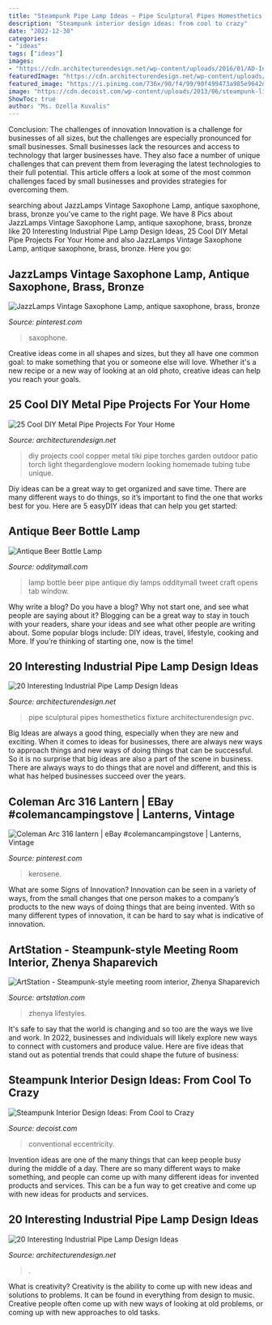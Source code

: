 ```yaml
---
title: "Steampunk Pipe Lamp Ideas ~ Pipe Sculptural Pipes Homesthetics Fixture Architecturendesign Pvc"
description: "Steampunk interior design ideas: from cool to crazy"
date: "2022-12-30"
categories:
- "ideas"
tags: ["ideas"]
images:
- "https://cdn.architecturendesign.net/wp-content/uploads/2016/01/AD-Interesting-Industrial-Pipe-Lamp-Design-Ideas-07.jpg"
featuredImage: "https://cdn.architecturendesign.net/wp-content/uploads/2016/01/AD-Interesting-Industrial-Pipe-Lamp-Design-Ideas-07.jpg"
featured_image: "https://i.pinimg.com/736x/90/f4/99/90f499473a985e9642d2f9280d6b05f9.jpg"
image: "https://cdn.decoist.com/wp-content/uploads/2013/06/steampunk-living-room.jpg"
ShowToc: true
author: "Ms. Ozella Kuvalis"
---
```



Conclusion: The challenges of innovation
Innovation is a challenge for businesses of all sizes, but the challenges are especially pronounced for small businesses. Small businesses lack the resources and access to technology that larger businesses have. They also face a number of unique challenges that can prevent them from leveraging the latest technologies to their full potential. This article offers a look at some of the most common challenges faced by small businesses and provides strategies for overcoming them.

	

		
searching about JazzLamps Vintage Saxophone Lamp, antique saxophone, brass, bronze you've came to the right page. We have 8 Pics about JazzLamps Vintage Saxophone Lamp, antique saxophone, brass, bronze like 20 Interesting Industrial Pipe Lamp Design Ideas, 25 Cool DIY Metal Pipe Projects For Your Home and also JazzLamps Vintage Saxophone Lamp, antique saxophone, brass, bronze. Here you go:
		
    
## JazzLamps Vintage Saxophone Lamp, Antique Saxophone, Brass, Bronze

<img loading=lazy src="https://i.pinimg.com/736x/b1/e5/6a/b1e56a524360d855ae3e244c4072ef16.jpg" onerror="this.onerror=null;this.src='https://tse4.mm.bing.net/th?id=OIP.6HKKSqt2nV7fhgO7behvywHaJ4&amp;pid=15.1';" alt="JazzLamps Vintage Saxophone Lamp, antique saxophone, brass, bronze">

_Source: pinterest.com_

>saxophone. 

	

Creative ideas come in all shapes and sizes, but they all have one common goal: to make something that you or someone else will love. Whether it's a new recipe or a new way of looking at an old photo, creative ideas can help you reach your goals.

    
## 25 Cool DIY Metal Pipe Projects For Your Home

<img loading=lazy src="http://cdn.architecturendesign.net/wp-content/uploads/2016/01/AD-Cool-DIY-Metal-Projects-For-Your-Home-08.jpg" onerror="this.onerror=null;this.src='https://tse3.mm.bing.net/th?id=OIP.pbOCxv7vrF1eIfaJ3UUjQgHaE_&amp;pid=15.1';" alt="25 Cool DIY Metal Pipe Projects For Your Home">

_Source: architecturendesign.net_

>diy projects cool copper metal tiki pipe torches garden outdoor patio torch light thegardenglove modern looking homemade tubing tube unique. 

	

Diy ideas can be a great way to get organized and save time. There are many different ways to do things, so it’s important to find the one that works best for you. Here are 5 easyDIY ideas that can help you get started: 

    
## Antique Beer Bottle Lamp

<img loading=lazy src="http://odditymall.com/includes/content/vintage-beer-bottle-lamp-0.jpg" onerror="this.onerror=null;this.src='https://tse3.mm.bing.net/th?id=OIP.ZlhB2M38sNC0bCagfvy5hQHaGq&amp;pid=15.1';" alt="Antique Beer Bottle Lamp">

_Source: odditymall.com_

>lamp bottle beer pipe antique diy lamps odditymall tweet craft opens tab window. 

	

Why write a blog?
Do you have a blog? Why not start one, and see what people are saying about it? Blogging can be a great way to stay in touch with your readers, share your ideas and see what other people are writing about. Some popular blogs include: DIY ideas, travel, lifestyle, cooking and More. If you’re thinking of starting one, now is the time!

    
## 20 Interesting Industrial Pipe Lamp Design Ideas

<img loading=lazy src="https://cdn.architecturendesign.net/wp-content/uploads/2016/01/AD-Interesting-Industrial-Pipe-Lamp-Design-Ideas-03.jpg" onerror="this.onerror=null;this.src='https://tse1.mm.bing.net/th?id=OIP.hWfh0AlIk7Zyoylp3hWbXAHaI7&amp;pid=15.1';" alt="20 Interesting Industrial Pipe Lamp Design Ideas">

_Source: architecturendesign.net_

>pipe sculptural pipes homesthetics fixture architecturendesign pvc. 

	

Big Ideas are always a good thing, especially when they are new and exciting. When it comes to ideas for businesses, there are always new ways to approach things and new ways of doing things that can be successful. So it is no surprise that big ideas are also a part of the scene in business. There are always ways to do things that are novel and different, and this is what has helped businesses succeed over the years.

    
## Coleman Arc 316 Lantern | EBay #colemancampingstove | Lanterns, Vintage

<img loading=lazy src="https://i.pinimg.com/736x/90/f4/99/90f499473a985e9642d2f9280d6b05f9.jpg" onerror="this.onerror=null;this.src='https://tse2.mm.bing.net/th?id=OIP.rDVD0otAxEZmswmlA_IaDQHaKp&amp;pid=15.1';" alt="Coleman Arc 316 lantern | eBay #colemancampingstove | Lanterns, Vintage">

_Source: pinterest.com_

>kerosene. 

	

What are some Signs of Innovation?
Innovation can be seen in a variety of ways, from the small changes that one person makes to a company’s products to the new ways of doing things that are being invented. With so many different types of innovation, it can be hard to say what is indicative of innovation.

    
## ArtStation - Steampunk-style Meeting Room Interior, Zhenya Shaparevich

<img loading=lazy src="https://cdna.artstation.com/p/assets/images/images/027/581/576/large/zhenya-shaparevich-steampunk.jpg?1591937889" onerror="this.onerror=null;this.src='https://tse1.mm.bing.net/th?id=OIP.2ATtnyWMpXwKCmjqODAixwHaFN&amp;pid=15.1';" alt="ArtStation - Steampunk-style meeting room interior, Zhenya Shaparevich">

_Source: artstation.com_

>zhenya lifestyles. 

	

It's safe to say that the world is changing and so too are the ways we live and work. In 2022, businesses and individuals will likely explore new ways to connect with customers and produce value. Here are five ideas that stand out as potential trends that could shape the future of business:

    
## Steampunk Interior Design Ideas: From Cool To Crazy

<img loading=lazy src="https://cdn.decoist.com/wp-content/uploads/2013/06/steampunk-living-room.jpg" onerror="this.onerror=null;this.src='https://tse1.mm.bing.net/th?id=OIP.U-uRRAyQZp9OEQFtrc4-ygHaJ5&amp;pid=15.1';" alt="Steampunk Interior Design Ideas: From Cool to Crazy">

_Source: decoist.com_

>conventional eccentricity. 

	

Invention ideas are one of the many things that can keep people busy during the middle of a day. There are so many different ways to make something, and people can come up with many different ideas for invented products and services. This can be a fun way to get creative and come up with new ideas for products and services.

    
## 20 Interesting Industrial Pipe Lamp Design Ideas

<img loading=lazy src="https://cdn.architecturendesign.net/wp-content/uploads/2016/01/AD-Interesting-Industrial-Pipe-Lamp-Design-Ideas-07.jpg" onerror="this.onerror=null;this.src='https://tse2.mm.bing.net/th?id=OIP.SXdFigeBDenQc_14FFYopAHaNK&amp;pid=15.1';" alt="20 Interesting Industrial Pipe Lamp Design Ideas">

_Source: architecturendesign.net_

>. 

	

What is creativity?
Creativity is the ability to come up with new ideas and solutions to problems. It can be found in everything from design to music. Creative people often come up with new ways of looking at old problems, or coming up with new approaches to old tasks.

